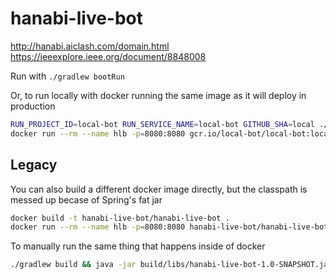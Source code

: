 # hanabi-live-bot

http://hanabi.aiclash.com/domain.html
https://ieeexplore.ieee.org/document/8848008

Run with `./gradlew bootRun`

Or, to run locally with docker running the same image as it will deploy in production
```bash
RUN_PROJECT_ID=local-bot RUN_SERVICE_NAME=local-bot GITHUB_SHA=local ./gradlew jibDockerBuild
docker run --rm --name hlb -p=8080:8080 gcr.io/local-bot/local-bot:local
```

## Legacy
You can also build a different docker image directly, but the classpath is messed up becase
of Spring's fat jar
```bash
docker build -t hanabi-live-bot/hanabi-live-bot .
docker run --rm --name hlb -p=8080:8080 hanabi-live-bot/hanabi-live-bot
```

To manually run the same thing that happens inside of docker
```bash
./gradlew build && java -jar build/libs/hanabi-live-bot-1.0-SNAPSHOT.jar
```

